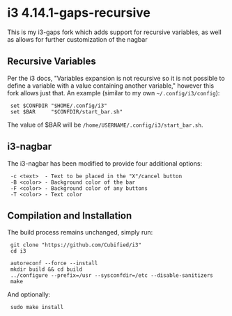 # i3 4.14.1-gaps-recursive

This is my i3-gaps fork which adds support for recursive variables, as well as allows for further customization of the nagbar

## Recursive Variables

Per the i3 docs, "Variables expansion is not recursive so it is not possible to define a variable with a value containing another variable," however this fork allows just that.
An example (similar to my own `~/.config/i3/config`):

     set $CONFDIR "$HOME/.config/i3"
	 set $BAR     "$CONFDIR/start_bar.sh"

The value of $BAR will be `/home/USERNAME/.config/i3/start_bar.sh`.

## i3-nagbar

The i3-nagbar has been modified to provide four additional options:

     -c <text>  - Text to be placed in the "X"/cancel button
     -B <color> - Background color of the bar
     -F <color> - Background color of any buttons
     -T <color> - Text color

## Compilation and Installation

The build process remains unchanged, simply run:

     git clone "https://github.com/Cubified/i3"
	 cd i3

     autoreconf --force --install
	 mkdir build && cd build
	 ../configure --prefix=/usr --sysconfdir=/etc --disable-sanitizers
	 make

And optionally:

     sudo make install
